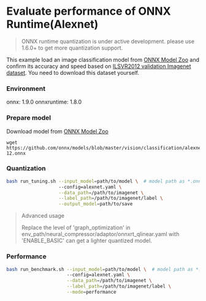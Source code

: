 # Evaluate performance of ONNX Runtime(Alexnet) 
>ONNX runtime quantization is under active development. please use 1.6.0+ to get more quantization support. 

This example load an image classification model from [ONNX Model Zoo](https://github.com/onnx/models) and confirm its accuracy and speed based on [ILSVR2012 validation Imagenet dataset](http://www.image-net.org/challenges/LSVRC/2012/downloads). You need to download this dataset yourself.

### Environment
onnx: 1.9.0
onnxruntime: 1.8.0

### Prepare model
Download model from [ONNX Model Zoo](https://github.com/onnx/models)

```shell
wget https://github.com/onnx/models/blob/master/vision/classification/alexnet/model/bvlcalexnet-12.onnx
```

### Quantization

```bash
bash run_tuning.sh --input_model=path/to/model \  # model path as *.onnx
                   --config=alexnet.yaml \
                   --data_path=/path/to/imagenet \
                   --label_path=/path/to/imagenet/label \
                   --output_model=path/to/save
```

> Advanced usage
> 
> Replace the level of 'graph_optimization' in env_path/neural_compressor/adaptor/onnxrt_qlinear.yaml with 'ENABLE_BASIC' can get a lighter quantized model.

### Performance 

```bash
bash run_benchmark.sh --input_model=path/to/model \  # model path as *.onnx
                      --config=alexnet.yaml \
                      --data_path=/path/to/imagenet \
                      --label_path=/path/to/imagenet/label \
                      --mode=performance
```

